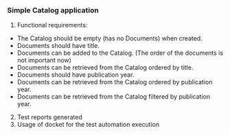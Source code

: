### Simple Catalog application

1. Functional requirements:

* The Catalog should be empty (has no Documents) when created.
* Documents should have title.
* Documents can be added to the Catalog. (The order of the documents is not important now)
* Documents can be retrieved from the Catalog ordered by title.
* Documents should have publication year.
* Documents can be retrieved from the Catalog ordered by publication year.
* Documents can be retrieved from the Catalog filtered by publication year.

2. Test reports generated
3. Usage of docket for the test automation execution
